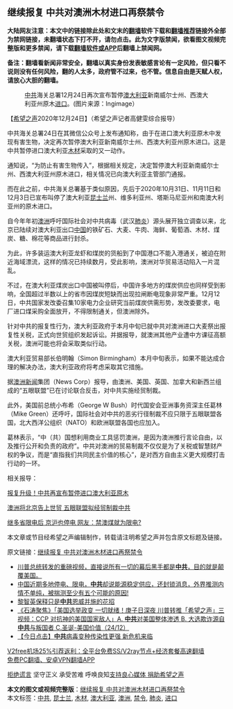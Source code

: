  <h2>继续报复 中共对澳洲木材进口再祭禁令</h2> <p class="notice"><b>大陆网友注意：本文中的链接除此处和文末的<a href="https://github.com/bannedbook/fanqiang" >翻墙</a>软件下载和<a href="https://github.com/killgcd/justmysocks/blob/master/README.md">翻墙推荐</a>链接外全部为禁网链接，未翻墙状态下打不开，请勿点击。此为文字版禁闻，欲看图文视频完整版和更多禁闻，请下载<a href="https://github.com/bannedbook/fanqiang">翻墙软件或APP</a>后翻墙上禁闻网。</p><p>备注：翻墙看新闻非常安全，翻墙以真实身份发表敏感言论有一定风险，但只看不说则没有任何风险，翻的人太多，政府管不过来，也不管。信息自由是天赋人权，请放心大胆的翻墙。</b></p>  <div class="entry"> <figure><figcaption><a href="https://www.bannedbook.org/bnews/tag/%e4%b8%ad%e5%85%b1/" class="st_tag internal_tag" rel="tag" title="标签 中共 下的日志">中共</a>海关总署12月24日再次宣布暂停<a href="https://www.bannedbook.org/bnews/tag/%e6%be%b3%e5%a4%a7%e5%88%a9%e4%ba%9a/" class="st_tag internal_tag" rel="tag" title="标签 澳大利亚 下的日志">澳大利亚</a>新南威尔士州、西澳大利亚州原木<a href="https://www.bannedbook.org/bnews/tag/%E8%BF%9B%E5%8F%A3/" class="st_tag internal_tag" rel="tag" title="标签 进口 下的日志">进口</a>。(图片来源：Ingimage）</figcaption></figure> <p>【<span class='wp_keywordlink_affiliate'><a href="https://www.soundofhope.org" title="希望之声" target="_blank">希望之声</a></span>2020年12月24日】（希望之声记者高健雯综合报导）</p> <p>中共海关总署24日在其微信公众号上发布通知称，由于在进口澳大利亚原木中发现有害生物，决定再次暂停澳大利亚新南威尔士州、西澳大利亚州原木进口。这是中共暂停进口澳大利亚<a href="https://www.bannedbook.org/bnews/tag/%E6%9C%A8%E6%9D%90/" class="st_tag internal_tag" rel="tag" title="标签 木材 下的日志">木材</a>采取的又一动作。</p> <p>通知说，“为防止有害生物传入”，根据相关规定，决定暂停澳大利亚新南威尔士州、西澳大利亚州原木进口，相关情况已向澳大利亚主管部门通报。</p> <p>而在此之前，中共海关总署基于类似原因，先后于2020年10月31日、11月11日和12月3日已宣布叫停了澳大利亚<a href="https://www.bannedbook.org/bnews/tag/%E6%98%86%E5%A3%AB%E5%85%B0/" class="st_tag internal_tag" rel="tag" title="标签 昆士兰 下的日志">昆士兰</a>州、维多利亚州、塔斯马尼亚州和南澳大利亚州的原木进口。</p>  <p>自今年年初<a href="https://www.bannedbook.org/bnews/tag/%e6%be%b3%e6%b4%b2/" class="st_tag internal_tag" rel="tag" title="标签 澳洲 下的日志">澳洲</a>呼吁国际社会对中共病毒（武汉<a href="https://www.bannedbook.org/bnews/tag/%e8%82%ba%e7%82%8e/" class="st_tag internal_tag" rel="tag" title="标签 肺炎 下的日志">肺炎</a>）源头展开独立调查以来，北京已陆续对澳大利亚出口<span class='wp_keywordlink_affiliate'><a href="https://www.bannedbook.org/" title="中国" target="_blank">中国</a></span>的铁矿石、大麦、牛肉、海鲜、葡萄酒、木材、煤炭、糖、棉花等商品进行封杀。</p> <p>为此，许多装运澳大利亚龙虾和煤炭的货船到了中国港口不能入港通关，被迫在附近海域漂流，这样的情况已持续数月，受此影响，澳洲对华贸易活动陷入一片混乱。</p> <p>不过，在澳大利亚煤炭出口中国被叫停后，中国许多地方的煤炭供应也同样受到影响，全国超过半数以上的省市因煤炭短缺而出现拉闸断电现象非常严重。12月12日，中共国家发改委召集10家电力企业研究当前煤炭供需形势，发改委要求，电厂进口煤采购全面放开，不得限制通关，但澳洲除外。</p> <p>针对中共的报复性行为，澳大利亚政府于本月中旬已就中共对澳洲进口大麦祭出报复性关税，正式向世贸组织发起诉讼。并据报导，就澳洲其他产业遭中方课征高额关税，澳洲可能也将会采取类似行动。</p>  <p>澳大利亚贸易部长伯明翰（Simon Birmingham）本月中旬表示，如果不能达成合理的解决办法，澳大利亚政府将考虑采取其它措施。</p> <p>据<span class='wp_keywordlink'><a href="https://www.huaglad.com/" title="澳洲新闻" target="_blank">澳洲新闻</a></span>集团（News Corp）报导，由澳洲、美国、英国、加拿大和新西兰组成的“五眼联盟”已在讨论联合反击，对中共实施经贸制裁。</p> <p>此外，美国前总统小布希（George W Bush）时代国安会亚洲事务资深主任葛林（Mike Green）还呼吁，国际社会对中共的恶劣行径制裁不应只限于五眼联盟各国，北大西洋公组织（NATO）和欧洲联盟各国也应加入。</p> <p>葛林表示，“中（共）国想利用商业工具惩罚澳洲，是因为澳洲推行言论自由，以及推行公开和负责的政府”。中共对澳洲的贸易制裁不仅仅是为了关税或智慧财产权的争议，而是“直指我们共同民主价值的核心”，是对西方自由主义更大规模打击行动的一环。</p>  <p>相关报导：</p> <p><a href="https://www.soundofhope.org/post/442390">报复升级！中共再宣布暂停进口澳大利亚原木</a></p> <p><a href="https://www.soundofhope.org/post/454465">澳洲将北京告上世贸 五眼联盟拟经贸制裁中共</a></p> <p><a href="https://www.soundofhope.org/post/456145">继多省限电后 京沪也停电 网友：禁澳煤就为限电?</a></p>  <p>本文章或节目经希望之声编辑制作，转载请注明希望之声并包含原文标题及链接。</p> <p>原文链接：<a class="src_link"  href="https://www.soundofhope.org/post/456997" target="_blank">继续报复 中共对澳洲木材进口再祭禁令</a></p> <ul class='op-related-articles' title='相关阅读'> <li><a href='https://www.bannedbook.org/bnews/bannedvideo/20201225/1454614.html' target='_blank'>川普总统转发的重磅视频，直接说所有一切的幕后黑手都是<b>中共</b>，目的就是颠覆美国。</a></li> <li><a href='https://www.bannedbook.org/bnews/bannedvideo/20201225/1454603.html' target='_blank'>中国近期多地停电、限电，<b>中共</b>却说能源稳定供应，还封锁消息，外界推测内情不单纯，被揣测至少有五个可能的原因!</a></li> <li><a href='https://www.bannedbook.org/bnews/comments/20201225/1454590.html' target='_blank'>黎智英保释只是<b>中共</b>恩威并施的花招</a></li> <li><a href='https://www.bannedbook.org/bnews/bannedvideo/20201225/1454589.html' target='_blank'>《石涛聚焦》「美国选举政变 一切就绪！庚子日深夜 川普转推「希望之声」三视频：CCP 对抗神的美国国家敌人」A. <b>中共</b>对美国整体渗透 B. 大选欺诈源自<b>中共</b>与叛国者 C.圣诞-美国价值（24/12）</a></li> <li><a href='https://www.bannedbook.org/bnews/bannedvideo/20201225/1454579.html' target='_blank'>【今日点击】<b>中共</b>病毒变种传染性更强 新危机来临</a></li> </ul> <p class="texttj"> <a href="https://www.bannedbook.org/forum23/topic22702.html" target="_blank">V2free机场25%引荐返利：全平台免费SS/V2ray节点+经济套餐高速翻墙</a><br/> <a href="https://github.com/bannedbook/fanqiang/wiki/%E7%A6%81%E9%97%BB%E7%BD%91%E5%AE%89%E5%8D%93%E7%BF%BB%E5%A2%99%E6%96%B0%E9%97%BBAPP" target="_blank">免费PC翻墙、安卓VPN翻墙APP</a></p><p><span class='wp_keywordlink'><a href="https://www.bannedbook.org/forum2/topic1584.html" title="《拒绝谎言》" target="_blank">拒绝谎言</a></span> 坚守正义 承受苦难 呼唤良知<a href="/page/donate">支持良心媒体 捐助希望之声</a></p><a name='sharetosocial'></a>       <div><b>本文的图文或视频完整版</b>：<a href='https://www.bannedbook.org/bnews/comments/20201225/1454615.html'>继续报复 中共对澳洲木材进口再祭禁令</a></div>  </div><!--END ENTRY--> <div class="postfooter"> <div>本文标签：<a href="https://www.bannedbook.org/bnews/tag/%e4%b8%ad%e5%85%b1/" rel="tag">中共</a>, <a href="https://www.bannedbook.org/bnews/tag/%E6%98%86%E5%A3%AB%E5%85%B0/" rel="tag">昆士兰</a>, <a href="https://www.bannedbook.org/bnews/tag/%E6%9C%A8%E6%9D%90/" rel="tag">木材</a>, <a href="https://www.bannedbook.org/bnews/tag/%e6%be%b3%e5%a4%a7%e5%88%a9%e4%ba%9a/" rel="tag">澳大利亚</a>, <a href="https://www.bannedbook.org/bnews/tag/%e6%be%b3%e6%b4%b2/" rel="tag">澳洲</a>, <a href="https://www.bannedbook.org/bnews/tag/%E7%A6%81%E4%BB%A4/" rel="tag">禁令</a>, <a href="https://www.bannedbook.org/bnews/tag/%e8%82%ba%e7%82%8e/" rel="tag">肺炎</a>, <a href="https://www.bannedbook.org/bnews/tag/%E8%BF%9B%E5%8F%A3/" rel="tag">进口</a></div>  </div><!--END POSTFOOTER--> 